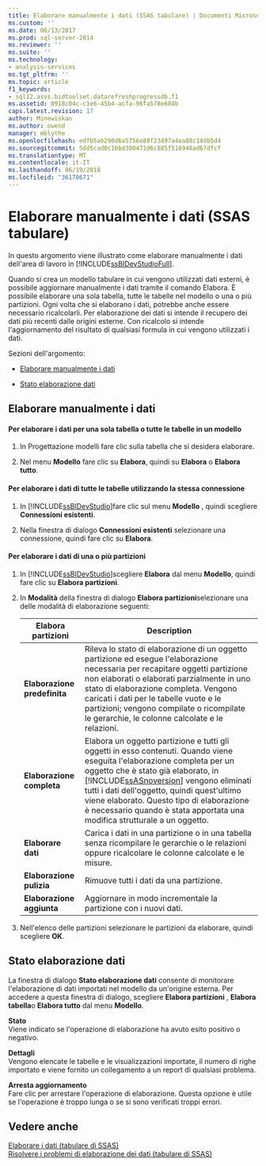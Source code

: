 ```yaml
---
title: Elaborare manualmente i dati (SSAS tabulare) | Documenti Microsoft
ms.custom: ''
ms.date: 06/13/2017
ms.prod: sql-server-2014
ms.reviewer: ''
ms.suite: ''
ms.technology:
- analysis-services
ms.tgt_pltfrm: ''
ms.topic: article
f1_keywords:
- sql12.asvs.bidtoolset.datarefreshprogressdb.f1
ms.assetid: 0918c04c-c1e6-45b4-acfa-96fa578e684b
caps.latest.revision: 17
author: Minewiskan
ms.author: owend
manager: mblythe
ms.openlocfilehash: edfb5ab290d6a5756e88f23497a4ea88c14db5d4
ms.sourcegitcommit: 5dd5cad0c1bbd308471d6c885f516948ad67dfcf
ms.translationtype: MT
ms.contentlocale: it-IT
ms.lasthandoff: 06/19/2018
ms.locfileid: "36170671"
---
```

# <a name="manually-process-data-ssas-tabular"></a>Elaborare manualmente i dati (SSAS tabulare)
  In questo argomento viene illustrato come elaborare manualmente i dati dell'area di lavoro in [!INCLUDE[ssBIDevStudioFull](../includes/ssbidevstudiofull-md.md)].  
  
 Quando si crea un modello tabulare in cui vengono utilizzati dati esterni, è possibile aggiornare manualmente i dati tramite il comando Elabora. È possibile elaborare una sola tabella, tutte le tabelle nel modello o una o più partizioni. Ogni volta che si elaborano i dati, potrebbe anche essere necessario ricalcolarli.  Per elaborazione dei dati si intende il recupero dei dati più recenti dalle origini esterne. Con ricalcolo si intende l'aggiornamento del risultato di qualsiasi formula in cui vengono utilizzati i dati.  
  
 Sezioni dell'argomento:  
  
-   [Elaborare manualmente i dati](#bkmk_mahually_process)  
  
-   [Stato elaborazione dati](#bkmk_data_process_progress)  
  
##  <a name="bkmk_mahually_process"></a> Elaborare manualmente i dati  
  
#### <a name="to-process-data-for-a-single-table-or-all-tables-in-a-model"></a>Per elaborare i dati per una sola tabella o tutte le tabelle in un modello  
  
1.  In Progettazione modelli fare clic sulla tabella che si desidera elaborare.  
  
2.  Nel menu **Modello** fare clic su **Elabora**, quindi su **Elabora** o **Elabora tutto**.  
  
#### <a name="to-process-data-for-all-tables-using-the-same-connection"></a>Per elaborare i dati di tutte le tabelle utilizzando la stessa connessione  
  
1.  In [!INCLUDE[ssBIDevStudio](../includes/ssbidevstudio-md.md)]fare clic sul menu **Modello** , quindi scegliere **Connessioni esistenti**.  
  
2.  Nella finestra di dialogo **Connessioni esistenti** selezionare una connessione, quindi fare clic su **Elabora**.  
  
#### <a name="to-process-data-for-one-or-more-partitions"></a>Per elaborare i dati di una o più partizioni  
  
1.  In [!INCLUDE[ssBIDevStudio](../includes/ssbidevstudio-md.md)]scegliere **Elabora** dal menu **Modello**, quindi fare clic su **Elabora partizioni**.  
  
2.  In **Modalità** della finestra di dialogo **Elabora partizioni**selezionare una delle modalità di elaborazione seguenti:  
  
    |Elabora partizioni|Description|  
    |----------|-----------------|  
    |**Elaborazione predefinita**|Rileva lo stato di elaborazione di un oggetto partizione ed esegue l'elaborazione necessaria per recapitare oggetti partizione non elaborati o elaborati parzialmente in uno stato di elaborazione completa. Vengono caricati i dati per le tabelle vuote e le partizioni; vengono compilate o ricompilate le gerarchie, le colonne calcolate e le relazioni.|  
    |**Elaborazione completa**|Elabora un oggetto partizione e tutti gli oggetti in esso contenuti. Quando viene eseguita l'elaborazione completa per un oggetto che è stato già elaborato, in [!INCLUDE[ssASnoversion](../includes/ssasnoversion-md.md)] vengono eliminati tutti i dati dell'oggetto, quindi quest'ultimo viene elaborato. Questo tipo di elaborazione è necessario quando è stata apportata una modifica strutturale a un oggetto.|  
    |**Elaborare dati**|Carica i dati in una partizione o in una tabella senza ricompilare le gerarchie o le relazioni oppure ricalcolare le colonne calcolate e le misure.|  
    |**Elaborazione pulizia**|Rimuove tutti i dati da una partizione.|  
    |**Elaborazione aggiunta**|Aggiornare in modo incrementale la partizione con i nuovi dati.|  
  
3.  Nell'elenco delle partizioni selezionare le partizioni da elaborare, quindi scegliere **OK**.  
  
##  <a name="bkmk_data_process_progress"></a> Stato elaborazione dati  
 La finestra di dialogo **Stato elaborazione dati** consente di monitorare l'elaborazione di dati importati nel modello da un'origine esterna. Per accedere a questa finestra di dialogo, scegliere **Elabora partizioni** , **Elabora tabella**o **Elabora tutto** dal menu **Modello**.  
  
 **Stato**  
 Viene indicato se l'operazione di elaborazione ha avuto esito positivo o negativo.  
  
 **Dettagli**  
 Vengono elencate le tabelle e le visualizzazioni importate, il numero di righe importato e viene fornito un collegamento a un report di qualsiasi problema.  
  
 **Arresta aggiornamento**  
 Fare clic per arrestare l'operazione di elaborazione. Questa opzione è utile se l'operazione è troppo lunga o se si sono verificati troppi errori.  
  
## <a name="see-also"></a>Vedere anche  
 [Elaborare i dati &#40;tabulare di SSAS&#41;](process-data-ssas-tabular.md)   
 [Risolvere i problemi di elaborazione dei dati &#40;tabulare di SSAS&#41;](troubleshoot-process-data-ssas-tabular.md)  
  
  